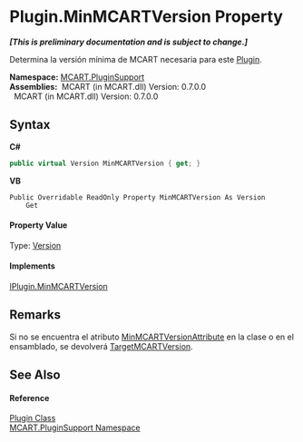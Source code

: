 # Plugin.MinMCARTVersion Property 
 _**\[This is preliminary documentation and is subject to change.\]**_

Determina la versión mínima de MCART necesaria para este <a href="a9773c1d-7ff5-ea9a-06bc-836b7335120f">Plugin</a>.

**Namespace:**&nbsp;<a href="4abc7841-aae2-1ecc-94fa-a3d251746bda">MCART.PluginSupport</a><br />**Assemblies:**&nbsp;&nbsp;MCART (in MCART.dll) Version: 0.7.0.0<br />&nbsp;&nbsp;MCART (in MCART.dll) Version: 0.7.0.0<br />

## Syntax

**C#**<br />
``` C#
public virtual Version MinMCARTVersion { get; }
```

**VB**<br />
``` VB
Public Overridable ReadOnly Property MinMCARTVersion As Version
	Get
```


#### Property Value
Type: <a href="http://msdn2.microsoft.com/es-es/library/hdxyt63s" target="_blank">Version</a>

#### Implements
<a href="d28f6f64-ad43-bd38-ad6d-b530ac5789d1">IPlugin.MinMCARTVersion</a><br />

## Remarks
Si no se encuentra el atributo <a href="6b566351-67ad-9077-53b8-6893e7157ee6">MinMCARTVersionAttribute</a> en la clase o en el ensamblado, se devolverá <a href="71aa90c8-6931-2664-8e3b-c040fb4e408e">TargetMCARTVersion</a>.

## See Also


#### Reference
<a href="a9773c1d-7ff5-ea9a-06bc-836b7335120f">Plugin Class</a><br /><a href="4abc7841-aae2-1ecc-94fa-a3d251746bda">MCART.PluginSupport Namespace</a><br />